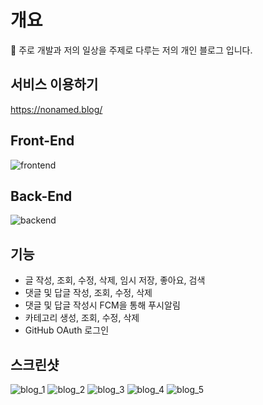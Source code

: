 # 개요
📃 주로 개발과 저의 일상을 주제로 다루는 저의 개인 블로그 입니다.

## 서비스 이용하기
https://nonamed.blog/

## Front-End
![frontend](https://user-images.githubusercontent.com/52942566/123053245-a8ccff80-d43e-11eb-9405-9a3773c77b33.png)

## Back-End
![backend](https://user-images.githubusercontent.com/52942566/104671760-c83e5e80-5721-11eb-8e69-9ffc2a1eaf3b.png)

## 기능
- 글 작성, 조회, 수정, 삭제, 임시 저장, 좋아요, 검색
- 댓글 및 답글 작성, 조회, 수정, 삭제
- 댓글 및 답글 작성시 FCM을 통해 푸시알림
- 카테고리 생성, 조회, 수정, 삭제
- GitHub OAuth 로그인

## 스크린샷
![blog_1](https://user-images.githubusercontent.com/52942566/104670742-c378ab00-571f-11eb-8244-d7394d743f9a.PNG)
![blog_2](https://user-images.githubusercontent.com/52942566/104670746-c4a9d800-571f-11eb-9933-e6ccc06a3a21.PNG)
![blog_3](https://user-images.githubusercontent.com/52942566/104670747-c4a9d800-571f-11eb-859e-fd5e579d2cbd.PNG)
![blog_4](https://user-images.githubusercontent.com/52942566/104670749-c5426e80-571f-11eb-92f2-cf6a5b8591a5.PNG)
![blog_5](https://user-images.githubusercontent.com/52942566/104670750-c5426e80-571f-11eb-88a5-25db1da3c1bb.PNG)
